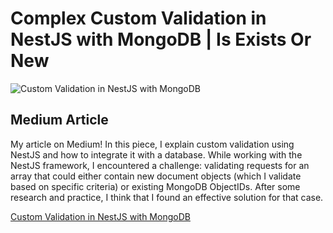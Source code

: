# Complex Custom Validation in NestJS with MongoDB | Is Exists Or New
![Custom Validation in NestJS with MongoDB](https://github.com/user-attachments/assets/fc9d3984-9606-4a36-8952-7127908a4b84)


## Medium Article

My article on Medium! In this piece, I explain custom validation using NestJS and how to integrate it with a database. While working with the NestJS framework, I encountered a challenge: validating requests for an array that could either contain new document objects (which I validate based on specific criteria) or existing MongoDB ObjectIDs. After some research and practice, I think that I found an effective solution for that case. 

[Custom Validation in NestJS with MongoDB](https://medium.com/@merteldem1r/complex-custom-validation-in-nestjs-with-mongodb-is-exists-or-new-62b7f05f442f)
